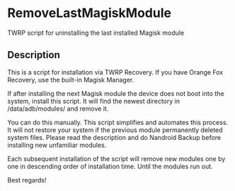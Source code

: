 # RemoveLastMagiskModule
TWRP script for uninstalling the last installed Magisk module

## Description
This is a script for installation via TWRP Recovery. If you have Orange Fox Recovery, use the built-in Magisk Manager.

If after installing the next Magisk module the device does not boot into the system, install this script. It will find the newest directory in /data/adb/modules/ and remove it.

You can do this manually. This script simplifies and automates this process. It will not restore your system if the previous module permanently deleted system files. Please read the description and do Nandroid Backup before installing new unfamiliar modules.

Each subsequent installation of the script will remove new modules one by one in descending order of installation time. Until the modules run out.

Best regards! 
